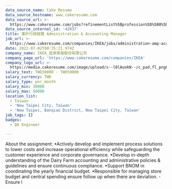 ```yaml
---
data_source_name: Cake Resume
data_source_hostname: www.cakeresume.com
data_source_url: >-
  https://www.cakeresume.com/jobs?refinementList%5Bprofession%5D%5B0%5D=engineering_qa-engineer&refinementList%5Bsalary_type%5D=per_month&refinementList%5Bsalary_currency%5D=TWD&range%5Bsalary_range%5D%5Bmax%5D=600000
data_source_internal_id: '42837'
title: 會計行政經理 Administration & Accounting Manager
job_url: >-
  https://www.cakeresume.com/companies/IKEA/jobs/administration-amp-accounting-manager
date: 2022-07-02T08:35:21.974Z
company_name: IKEA_宜家家居股份有限公司
company_page_url: 'https://www.cakeresume.com/companies/IKEA'
company_logo_url: >-
  https://media.cakeresume.com/image/upload/s--l0lAuokN--/c_pad,fl_png8,h_200,w_200/v1655437200/yj3m3gweeonvrr9vurk7.png
salary_text: TWD30000 - TWD50000
salary_currency: TWD
salary_type: per_month
salary_min: 30000
salary_max: 50000
location_list:
  - Taiwan
  - 'New Taipei City, Taiwan'
  - 'New Taipei, Banqiao District, New Taipei City, Taiwan'
job_tags: []
badges:
  - QA Engineer

---
```


About the assignment: •Actively develop and implement process solutions to lower costs and increase operational efficiency while safeguarding the customer experience and corporate governance. •Develop in-depth understanding of the Dairy Farm accounting and administrative policies & guidelines and ensure continuous compliance. •Support BNOM in coordinating the yearly financial budget. •Responsible for managing store budget and central spending ensure follow up when there are deviation. - Ensure l